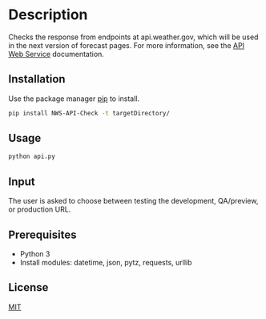 # Description
Checks the response from endpoints at api.weather.gov, which will be used in the next version of forecast pages. For more information, see the [API Web Service](https://www.weather.gov/documentation/services-web-api) documentation. 

## Installation
Use the package manager [pip](https://pip.pypa.io/en/stable/) to install.

```bash
pip install NWS-API-Check -t targetDirectory/
```

## Usage
```bash
python api.py
```

## Input
The user is asked to choose between testing the development, QA/preview, or production URL.

## Prerequisites
* Python 3 
* Install modules: datetime, json, pytz, requests, urllib

## License

[MIT](https://choosealicense.com/licenses/mit/)
